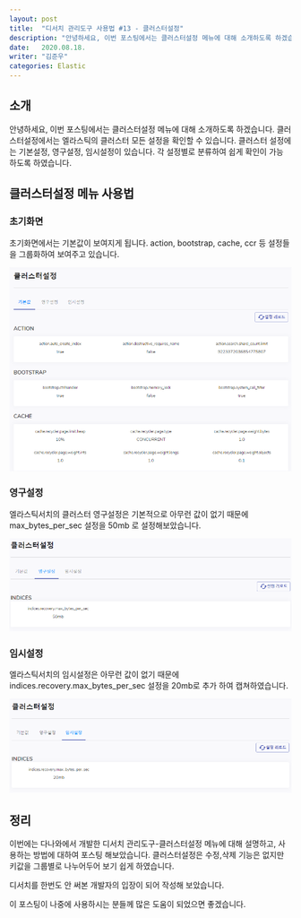 ```yaml
---
layout: post
title:  "디서치 관리도구 사용법 #13 - 클러스터설정"
description: "안녕하세요, 이번 포스팅에서는 클러스터설정 메뉴에 대해 소개하도록 하겠습니다. 클러스터설정에서는 엘라스틱의 클러스터 모든 설정을 확인할 수 있습니다. 클러스터 설정에는 기본설정, 영구설정, 임시설정이 있습니다. 각 설정별로 분류하여 쉽게 확인이 가능 하도록 하였습니다." 
date:   2020.08.18.
writer: "김준우"  
categories: Elastic 
---
```

## 소개

안녕하세요, 이번 포스팅에서는 클러스터설정 메뉴에 대해 소개하도록 하겠습니다. 클러스터설정에서는 엘라스틱의 클러스터 모든 설정을 확인할 수 있습니다. 클러스터 설정에는 기본설정, 영구설정, 임시설정이 있습니다. 각 설정별로 분류하여 쉽게 확인이 가능 하도록 하였습니다.

## 클러스터설정 메뉴 사용법

### 초기화면

초기화면에서는 기본값이 보여지게 됩니다. action, bootstrap, cache, ccr 등 설정들을 그룹화하여 보여주고 있습니다.

![/images/2020-08-18-DSearch-Management-Tool-ClusterSettings/Untitled.png](/images/2020-08-18-DSearch-Management-Tool-ClusterSettings/Untitled.png)

### 영구설정

엘라스틱서치의 클러스터 영구설정은 기본적으로 아무런 값이 없기 때문에 max_bytes_per_sec 설정을 50mb 로 설정해보았습니다.

![/images/2020-08-18-DSearch-Management-Tool-ClusterSettings/Untitled%201.png](/images/2020-08-18-DSearch-Management-Tool-ClusterSettings/Untitled%201.png)

### 임시설정

엘라스틱서치의 임시설정은 아무런 값이 없기 때문에 indices.recovery.max_bytes_per_sec 설정을 20mb로 추가 하여 캡쳐하였습니다. 

![/images/2020-08-18-DSearch-Management-Tool-ClusterSettings/Untitled%202.png](/images/2020-08-18-DSearch-Management-Tool-ClusterSettings/Untitled%202.png)

## 정리

이번에는 다나와에서 개발한 디서치 관리도구-클러스터설정 메뉴에 대해 설명하고, 사용하는 방법에 대하여 포스팅 해보았습니다. 클러스터설정은 수정,삭제 기능은 없지만 키값을 그룹별로 나누어두어 보기 쉽게 하였습니다.

디서치를 한번도 안 써본 개발자의 입장이 되어 작성해 보았습니다.

이 포스팅이 나중에 사용하시는 분들께 많은 도움이 되었으면 좋겠습니다.